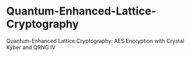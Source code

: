 # Quantum-Enhanced-Lattice-Cryptography
Quantum-Enhanced Lattice Cryptography: AES Encryption with Crystal Kyber and QRNG IV
